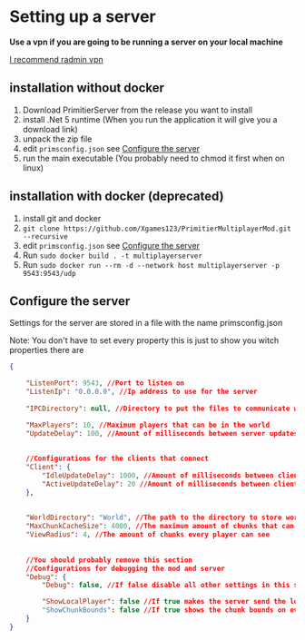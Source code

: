 # Setting up a server
**Use a vpn if you are going to be running a server on your local machine**

[I recommend radmin vpn](https://www.radmin-vpn.com/)

## installation without docker 
1) Download PrimitierServer from the release you want to install
2) install .Net 5 runtime (When you run the application it will give you a download link)
3) unpack the zip file
4) edit `primsconfig.json` see [Configure the server](#configure-the-server)
5) run the main executable (You probably need to chmod it first when on linux)

## installation with docker (deprecated)
1) install git and docker
2) ```git clone https://github.com/Xgames123/PrimitierMultiplayerMod.git --recursive```
3) edit `primsconfig.json` see [Configure the server](#configure-the-server)
3) Run ```sudo docker build . -t multiplayerserver```
4) Run ```sudo docker run --rm -d --network host multiplayerserver -p 9543:9543/udp```


## Configure the server
Settings for the server are stored in a file with the name primsconfig.json

Note: You don't have to set every property this is just to show you witch properties there are
```json
{

	"ListenPort": 9543, //Port to listen on
	"ListenIp": "0.0.0.0", //Ip address to use for the server
	
	"IPCDirectory": null, //Directory to put the files to communicate with the running instance of the server (Best to put it in a virtual file system)

	"MaxPlayers": 10, //Maximum players that can be in the world
	"UpdateDelay": 100, //Amount of milliseconds between server updates (When the server sends a packet to all connected clients)
	
	
	//Configurations for the clients that connect
	"Client": {
		"IdleUpdateDelay": 1000, //Amount of milliseconds between client updates when the client is idle (when the client is too far away from other players to be seen)
		"ActiveUpdateDelay": 20 //Amount of milliseconds between client updates when the client can be seen by other players
	},
	
	
	"WorldDirectory": "World", //The path to the directory to store world data into
	"MaxChunkCacheSize": 4000, //The maximum amount of chunks that can be cached (If the cache size exceeds this value it will clear the entire cache so don't set this too small)
	"ViewRadius": 4, //The amount of chunks every player can see
	
	
	//You should probably remove this section
	//Configurations for debugging the mod and server
	"Debug": {
		"Debug": false, //If false disable all other settings in this section

		"ShowLocalPlayer": false //If true makes the server send the local player back to itself
		"ShowChunkBounds": false //If true shows the chunk bounds on every player (Can also be toggled by pressing F4)
	}
}
```